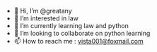 - 👋 Hi, I’m @greatany
- 👀 I’m interested in law
- 🌱 I’m currently learning law and python
- 💞️ I’m looking to collaborate on python learning
- 📫 How to reach me : vista001@foxmail.com

<!---
greatany/greatany is a ✨ special ✨ repository because its `README.md` (this file) appears on your GitHub profile.
You can click the Preview link to take a look at your changes.
--->
